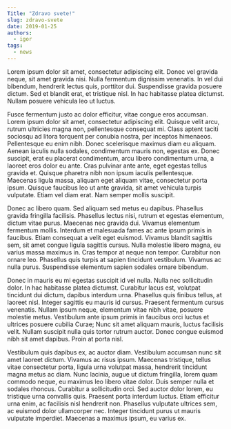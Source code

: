 ```yaml
---
Title: "Zdravo svete!"
slug: zdravo-svete
date: 2019-01-25
authors:
  - igor
tags:
  - news
---
```

Lorem ipsum dolor sit amet, consectetur adipiscing elit. Donec vel gravida neque, sit amet gravida nisi. Nulla fermentum dignissim venenatis. In vel dui bibendum, hendrerit lectus quis, porttitor dui. Suspendisse gravida posuere dictum. Sed et blandit erat, et tristique nisl. In hac habitasse platea dictumst. Nullam posuere vehicula leo ut luctus.

<!--more-->

Fusce fermentum justo ac dolor efficitur, vitae congue eros accumsan. Lorem ipsum dolor sit amet, consectetur adipiscing elit. Quisque velit arcu, rutrum ultricies magna non, pellentesque consequat mi. Class aptent taciti sociosqu ad litora torquent per conubia nostra, per inceptos himenaeos. Pellentesque eu enim nibh. Donec scelerisque maximus diam eu aliquam. Aenean iaculis nulla sodales, condimentum mauris non, egestas ex. Donec suscipit, erat eu placerat condimentum, arcu libero condimentum urna, a laoreet eros dolor eu ante. Cras pulvinar ante ante, eget egestas tellus gravida et. Quisque pharetra nibh non ipsum iaculis pellentesque. Maecenas ligula massa, aliquam eget aliquam vitae, consectetur porta ipsum. Quisque faucibus leo ut ante gravida, sit amet vehicula turpis vulputate. Etiam vel diam erat. Nam semper mollis suscipit.

Donec ac libero quam. Sed aliquam sed metus eu dapibus. Phasellus gravida fringilla facilisis. Phasellus lectus nisi, rutrum et egestas elementum, dictum vitae purus. Maecenas nec gravida dui. Vivamus elementum fermentum mollis. Interdum et malesuada fames ac ante ipsum primis in faucibus. Etiam consequat a velit eget euismod. Vivamus blandit sagittis sem, sit amet congue ligula sagittis cursus. Nulla molestie libero magna, eu varius massa maximus in. Cras tempor at neque non tempor. Curabitur non ornare leo. Phasellus quis turpis at sapien tincidunt vestibulum. Vivamus ac nulla purus. Suspendisse elementum sapien sodales ornare bibendum.

Donec in mauris eu mi egestas suscipit id vel nulla. Nulla nec sollicitudin dolor. In hac habitasse platea dictumst. Curabitur lacus est, volutpat tincidunt dui dictum, dapibus interdum urna. Phasellus quis finibus tellus, at laoreet nisl. Integer sagittis eu mauris id cursus. Praesent fermentum cursus venenatis. Nullam ipsum neque, elementum vitae nibh vitae, posuere molestie metus. Vestibulum ante ipsum primis in faucibus orci luctus et ultrices posuere cubilia Curae; Nunc sit amet aliquam mauris, luctus facilisis velit. Nullam suscipit nulla quis tortor rutrum auctor. Donec congue euismod nibh sit amet dapibus. Proin at porta nisl.

Vestibulum quis dapibus ex, ac auctor diam. Vestibulum accumsan nunc sit amet laoreet dictum. Vivamus ac risus ipsum. Maecenas tristique, tellus vitae consectetur porta, ligula urna volutpat massa, hendrerit tincidunt magna metus ac diam. Nunc lacinia, augue ut dictum fringilla, lorem quam commodo neque, eu maximus leo libero vitae dolor. Duis semper nulla et sodales rhoncus. Curabitur a sollicitudin orci. Sed auctor dolor lorem, eu tristique urna convallis quis. Praesent porta interdum luctus. Etiam efficitur urna enim, ac facilisis nisl hendrerit non. Phasellus vulputate ultrices sem, ac euismod dolor ullamcorper nec. Integer tincidunt purus ut mauris vulputate imperdiet. Maecenas a maximus ipsum, eu varius ex.